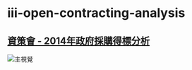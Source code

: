 # iii-open-contracting-analysis
## [資策會 - 2014年政府採購得標分析](http://dspim.github.io/iii-open-contracting-analysis/)
![主視覺](https://github.com/dspim/iii-open-contracting-analysis/raw/gh-pages/images/OC-iii-dataViz.png)
